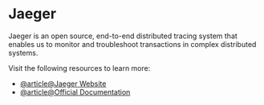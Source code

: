 # Jaeger

Jaeger is an open source, end-to-end distributed tracing system that enables us to monitor and troubleshoot transactions in complex distributed systems.

Visit the following resources to learn more:

- [@article@Jaeger Website](https://www.jaegertracing.io/)
- [@article@Official Documentation](https://www.jaegertracing.io/docs/1.37/)
